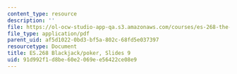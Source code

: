 ```yaml
---
content_type: resource
description: ''
file: https://ol-ocw-studio-app-qa.s3.amazonaws.com/courses/es-268-the-mathematics-in-toys-and-games-spring-2010/91d992f1d8be60e2069ee56422ce08e9_MITES_268S10_ses9_slides.pdf
file_type: application/pdf
parent_uid: af5d1022-0bd3-bf5a-802c-68fd5e037397
resourcetype: Document
title: ES.268 Blackjack/poker, Slides 9
uid: 91d992f1-d8be-60e2-069e-e56422ce08e9
---
```


